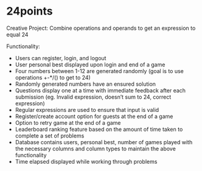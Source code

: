 # 24points

Creative Project: Combine operations and operands to get an expression to equal 24

Functionality:
- Users can register, login, and logout
- User personal best displayed upon login and end of a game
- Four numbers between 1-12 are generated randomly (goal is to use operations +-*/() to get to 24)
- Randomly generated numbers have an ensured solution
- Questions display one at a time with immediate feedback after each submission (eg. Invalid expression, doesn’t sum to 24, correct expression)
- Regular expressions are used to ensure that input is valid
- Register/create account option for guests at the end of a game
- Option to retry game at the end of a game
- Leaderboard ranking feature based on the amount of time taken to complete a set of problems
- Database contains users, personal best, number of games played with the necessary columns and column types to maintain the above functionality
- Time elapsed displayed while working through problems
